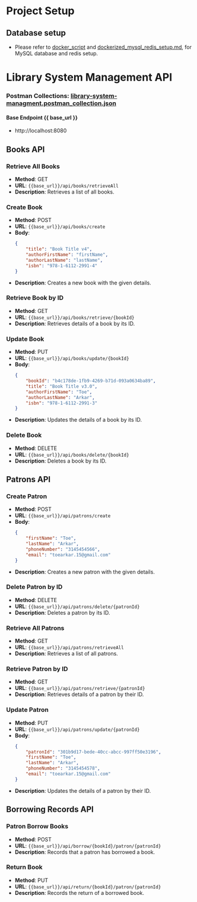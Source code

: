 # Project Setup

## Database setup
- Please refer to [docker_script](docker_script) and [dockerized_mysql_redis_setup.md](db_docker_script%2Fdockerized_mysql_db_setup.md), for MySQL database and redis setup.


# Library System Management API 
### Postman Collections: [library-system-managment.postman_collection.json](library-system-managment.postman_collection.json)

#### Base Endpoint {{ base_url }}
- http://localhost:8080

## Books API

### Retrieve All Books
- **Method**: GET
- **URL**: `{{base_url}}/api/books/retrieveAll`
- **Description**: Retrieves a list of all books.

### Create Book
- **Method**: POST
- **URL**: `{{base_url}}/api/books/create`
- **Body**:
    ```json
    {
        "title": "Book Title v4",
        "authorFirstName": "firstName", 
        "authorLastName": "lastName",
        "isbn": "978-1-6112-2991-4"
    }
    ```
- **Description**: Creates a new book with the given details.

### Retrieve Book by ID
- **Method**: GET
- **URL**: `{{base_url}}/api/books/retrieve/{bookId}`
- **Description**: Retrieves details of a book by its ID.

### Update Book
- **Method**: PUT
- **URL**: `{{base_url}}/api/books/update/{bookId}`
- **Body**:
    ```json
    {
        "bookId": "b4c178de-1fb9-4269-b71d-093a0634ba89",
        "title": "Book Title v3.0",
        "authorFirstName": "Toe",
        "authorLastName": "Arkar",
        "isbn": "978-1-6112-2991-3"
    }
    ```
- **Description**: Updates the details of a book by its ID.

### Delete Book
- **Method**: DELETE
- **URL**: `{{base_url}}/api/books/delete/{bookId}`
- **Description**: Deletes a book by its ID.

## Patrons API

### Create Patron
- **Method**: POST
- **URL**: `{{base_url}}/api/patrons/create`
- **Body**:
    ```json
    {
        "firstName": "Toe",
        "lastName": "Arkar",
        "phoneNumber": "3145454566",
        "email": "toearkar.15@gmail.com"
    }
    ```
- **Description**: Creates a new patron with the given details.

### Delete Patron by ID
- **Method**: DELETE
- **URL**: `{{base_url}}/api/patrons/delete/{patronId}`
- **Description**: Deletes a patron by its ID.

### Retrieve All Patrons
- **Method**: GET
- **URL**: `{{base_url}}/api/patrons/retrieveAll`
- **Description**: Retrieves a list of all patrons.

### Retrieve Patron by ID
- **Method**: GET
- **URL**: `{{base_url}}/api/patrons/retrieve/{patronId}`
- **Description**: Retrieves details of a patron by their ID.

### Update Patron
- **Method**: PUT
- **URL**: `{{base_url}}/api/patrons/update/{patronId}`
- **Body**:
    ```json
    {
        "patronId": "301b9d17-bede-40cc-abcc-997ff50e3196",
        "firstName": "Toe",
        "lastName": "Arkar",
        "phoneNumber": "3145454578",
        "email": "toearkar.15@gmail.com"
    }
    ```
- **Description**: Updates the details of a patron by their ID.

## Borrowing Records API

### Patron Borrow Books
- **Method**: POST
- **URL**: `{{base_url}}/api/borrow/{bookId}/patron/{patronId}`
- **Description**: Records that a patron has borrowed a book.

### Return Book
- **Method**: PUT
- **URL**: `{{base_url}}/api/return/{bookId}/patron/{patronId}`
- **Description**: Records the return of a borrowed book.

